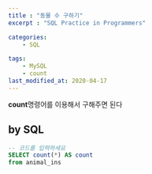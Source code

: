 ```yaml
---
title : "동물 수 구하기"
excerpt : "SQL Practice in Programmers"

categories:
    - SQL

tags:
    - MySQL
    - count
last_modified_at: 2020-04-17
---
```


**count**명령어를 이용해서 구해주면 된다  

## by SQL

```sql
-- 코드를 입력하세요
SELECT count(*) AS count
from animal_ins
```